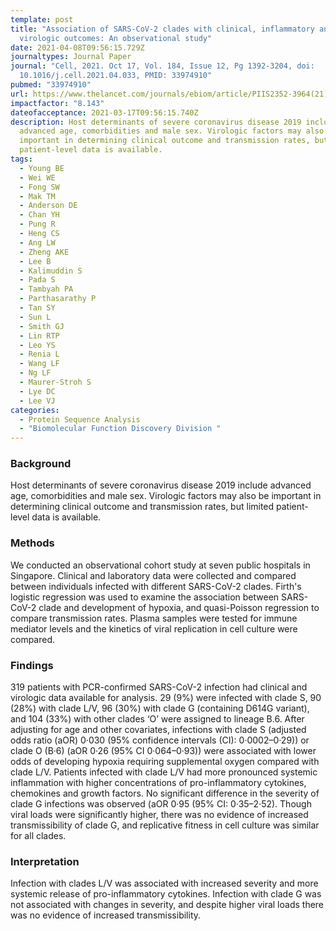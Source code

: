 ```yaml
---
template: post
title: "Association of SARS-CoV-2 clades with clinical, inflammatory and
  virologic outcomes: An observational study"
date: 2021-04-08T09:56:15.729Z
journaltypes: Journal Paper
journal: "Cell, 2021. Oct 17, Vol. 184, Issue 12, Pg 1392-3204, doi:
  10.1016/j.cell.2021.04.033, PMID: 33974910"
pubmed: "33974910"
url: https://www.thelancet.com/journals/ebiom/article/PIIS2352-3964(21)00112-2/fulltext
impactfactor: "8.143"
dateofacceptance: 2021-03-17T09:56:15.740Z
description: Host determinants of severe coronavirus disease 2019 include
  advanced age, comorbidities and male sex. Virologic factors may also be
  important in determining clinical outcome and transmission rates, but limited
  patient-level data is available.
tags:
  - Young BE
  - Wei WE
  - Fong SW
  - Mak TM
  - Anderson DE
  - Chan YH
  - Pung R
  - Heng CS
  - Ang LW
  - Zheng AKE
  - Lee B
  - Kalimuddin S
  - Pada S
  - Tambyah PA
  - Parthasarathy P
  - Tan SY
  - Sun L
  - Smith GJ
  - Lin RTP
  - Leo YS
  - Renia L
  - Wang LF
  - Ng LF
  - Maurer-Stroh S
  - Lye DC
  - Lee VJ
categories:
  - Protein Sequence Analysis
  - "Biomolecular Function Discovery Division "
---
```

<!--StartFragment-->

### Background

Host determinants of severe coronavirus disease 2019 include advanced age, comorbidities and male sex. Virologic factors may also be important in determining clinical outcome and transmission rates, but limited patient-level data is available.

### Methods

We conducted an observational cohort study at seven public hospitals in Singapore. Clinical and laboratory data were collected and compared between individuals infected with different SARS-CoV-2 clades. Firth's logistic regression was used to examine the association between SARS-CoV-2 clade and development of hypoxia, and quasi-Poisson regression to compare transmission rates. Plasma samples were tested for immune mediator levels and the kinetics of viral replication in cell culture were compared.

### Findings

319 patients with PCR-confirmed SARS-CoV-2 infection had clinical and virologic data available for analysis. 29 (9%) were infected with clade S, 90 (28%) with clade L/V, 96 (30%) with clade G (containing D614G variant), and 104 (33%) with other clades ‘O’ were assigned to lineage B.6. After adjusting for age and other covariates, infections with clade S (adjusted odds ratio (aOR) 0·030 (95% confidence intervals (CI): 0·0002–0·29)) or clade O (B·6) (aOR 0·26 (95% CI 0·064–0·93)) were associated with lower odds of developing hypoxia requiring supplemental oxygen compared with clade L/V. Patients infected with clade L/V had more pronounced systemic inflammation with higher concentrations of pro-inflammatory cytokines, chemokines and growth factors. No significant difference in the severity of clade G infections was observed (aOR 0·95 (95% CI: 0·35–2·52). Though viral loads were significantly higher, there was no evidence of increased transmissibility of clade G, and replicative fitness in cell culture was similar for all clades.

### Interpretation

Infection with clades L/V was associated with increased severity and more systemic release of pro-inflammatory cytokines. Infection with clade G was not associated with changes in severity, and despite higher viral loads there was no evidence of increased transmissibility.

<!--EndFragment-->